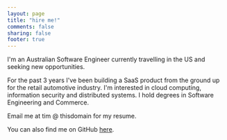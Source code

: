 ```yaml
---
layout: page
title: "hire me!"
comments: false
sharing: false
footer: true
---
```


I'm an Australian Software Engineer currently travelling in the US and seeking new opportunities.

For the past 3 years I've been building a SaaS product from the ground up for the retail automotive industry. I'm interested in cloud computing, information security and distributed systems. I hold degrees in Software Engineering and Commerce.

Email me at tim @ thisdomain for my resume.

You can also find me on GitHub [here](https://github.com/Tim-B).
